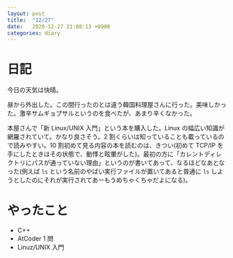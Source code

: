```yaml
---
layout: post
title:  "12/27"
date:   2020-12-27 21:08:13 +0900
categories: diary
---
```

# 日記

今日の天気は快晴。

昼から外出した。この間行ったのとは違う韓国料理屋さんに行った。美味しかった。激辛サムギョプサルというのを食べたが、あまり辛くなかった。

本屋さんで「新 Linux/UNIX 入門」という本を購入した。Linux の幅広い知識が網羅されていて。かなり良さそう。2 割くらいは知っていることも載っているので読みやすい。10 割初めて見る内容の本を読むのは、きつい(初めて TCP/IP を手にしたときはその状態で、動悸と眩暈がした)。最初の方に「カレントディレクトリにパスが通っていない理由」というのが書いてあって、なるほどなあとなった(例えば ```ls``` という名前のやばい実行ファイルが置いてあると普通に ```ls``` しようとしたのにそれが実行されてあーもうめちゃくちゃだよになる)。

# やったこと

- C++
- AtCoder 1 問
- Linuz/UNIX 入門
